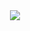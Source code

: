 <div id="header" align="center" width="100%">
  <img src="https://raw.githubusercontent.com/programmeratlarge/programmeratlarge/main/assets/header.gif"/>
</div>
